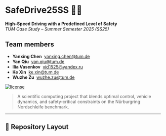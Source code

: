 <!-- Project Header -->
# SafeDrive25SS 🚗💨  
**High‑Speed Driving with a Predefined Level of Safety**  
*TUM Case Study – Summer Semester 2025 (SS25)*

## Team members

- **Yanxing Chen**  <a href="mailto:yanxing.chen@tum.de">yanxing.chen@tum.de</a>  
- **Yan Qiu**  <a href="mailto:yan.qiu@tum.de">yan.qiu@tum.de</a>  
- **Ilia Vasenkov**  <a href="mailto:vid1525@yandex.ru">vid1525@yandex.ru</a>  
- **Ke Xin**  <a href="mailto:ke.xin@tum.de">ke.xin@tum.de</a>  
- **Wuzhe Zu**  <a href="mailto:wuzhe.zu@tum.de">wuzhe.zu@tum.de</a>


[![license](https://img.shields.io/badge/license-MIT-green.svg)](LICENSE)  
> A scientific computing project that blends optimal control, vehicle dynamics, and safety‑critical constraints on the Nürburgring Nordschleife benchmark.

---

## 📂 Repository Layout
